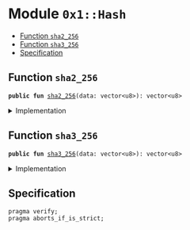 
<a name="0x1_Hash"></a>

# Module `0x1::Hash`



-  [Function <code>sha2_256</code>](#0x1_Hash_sha2_256)
-  [Function <code>sha3_256</code>](#0x1_Hash_sha3_256)
-  [Specification](#@Specification_0)


<a name="0x1_Hash_sha2_256"></a>

## Function `sha2_256`



<pre><code><b>public</b> <b>fun</b> <a href="Hash.md#0x1_Hash_sha2_256">sha2_256</a>(data: vector&lt;u8&gt;): vector&lt;u8&gt;
</code></pre>



<details>
<summary>Implementation</summary>


<pre><code><b>native</b> <b>public</b> <b>fun</b> <a href="Hash.md#0x1_Hash_sha2_256">sha2_256</a>(data: vector&lt;u8&gt;): vector&lt;u8&gt;;
</code></pre>



</details>

<a name="0x1_Hash_sha3_256"></a>

## Function `sha3_256`



<pre><code><b>public</b> <b>fun</b> <a href="Hash.md#0x1_Hash_sha3_256">sha3_256</a>(data: vector&lt;u8&gt;): vector&lt;u8&gt;
</code></pre>



<details>
<summary>Implementation</summary>


<pre><code><b>native</b> <b>public</b> <b>fun</b> <a href="Hash.md#0x1_Hash_sha3_256">sha3_256</a>(data: vector&lt;u8&gt;): vector&lt;u8&gt;;
</code></pre>



</details>

<a name="@Specification_0"></a>

## Specification



<pre><code>pragma verify;
pragma aborts_if_is_strict;
</code></pre>
